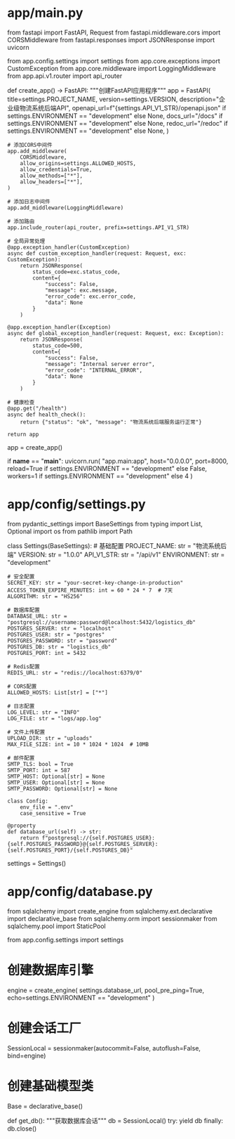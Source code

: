 # app/main.py
from fastapi import FastAPI, Request
from fastapi.middleware.cors import CORSMiddleware
from fastapi.responses import JSONResponse
import uvicorn

from app.config.settings import settings
from app.core.exceptions import CustomException
from app.core.middleware import LoggingMiddleware
from app.api.v1.router import api_router

def create_app() -> FastAPI:
    """创建FastAPI应用程序"""
    app = FastAPI(
        title=settings.PROJECT_NAME,
        version=settings.VERSION,
        description="企业级物流系统后端API",
        openapi_url=f"{settings.API_V1_STR}/openapi.json" if settings.ENVIRONMENT == "development" else None,
        docs_url="/docs" if settings.ENVIRONMENT == "development" else None,
        redoc_url="/redoc" if settings.ENVIRONMENT == "development" else None,
    )

    # 添加CORS中间件
    app.add_middleware(
        CORSMiddleware,
        allow_origins=settings.ALLOWED_HOSTS,
        allow_credentials=True,
        allow_methods=["*"],
        allow_headers=["*"],
    )

    # 添加日志中间件
    app.add_middleware(LoggingMiddleware)

    # 添加路由
    app.include_router(api_router, prefix=settings.API_V1_STR)

    # 全局异常处理
    @app.exception_handler(CustomException)
    async def custom_exception_handler(request: Request, exc: CustomException):
        return JSONResponse(
            status_code=exc.status_code,
            content={
                "success": False,
                "message": exc.message,
                "error_code": exc.error_code,
                "data": None
            }
        )

    @app.exception_handler(Exception)
    async def global_exception_handler(request: Request, exc: Exception):
        return JSONResponse(
            status_code=500,
            content={
                "success": False,
                "message": "Internal server error",
                "error_code": "INTERNAL_ERROR",
                "data": None
            }
        )

    # 健康检查
    @app.get("/health")
    async def health_check():
        return {"status": "ok", "message": "物流系统后端服务运行正常"}

    return app

app = create_app()

if __name__ == "__main__":
    uvicorn.run(
        "app.main:app",
        host="0.0.0.0",
        port=8000,
        reload=True if settings.ENVIRONMENT == "development" else False,
        workers=1 if settings.ENVIRONMENT == "development" else 4
    )

# app/config/settings.py
from pydantic_settings import BaseSettings
from typing import List, Optional
import os
from pathlib import Path

class Settings(BaseSettings):
    # 基础配置
    PROJECT_NAME: str = "物流系统后端"
    VERSION: str = "1.0.0"
    API_V1_STR: str = "/api/v1"
    ENVIRONMENT: str = "development"
    
    # 安全配置
    SECRET_KEY: str = "your-secret-key-change-in-production"
    ACCESS_TOKEN_EXPIRE_MINUTES: int = 60 * 24 * 7  # 7天
    ALGORITHM: str = "HS256"
    
    # 数据库配置
    DATABASE_URL: str = "postgresql://username:password@localhost:5432/logistics_db"
    POSTGRES_SERVER: str = "localhost"
    POSTGRES_USER: str = "postgres"
    POSTGRES_PASSWORD: str = "password"
    POSTGRES_DB: str = "logistics_db"
    POSTGRES_PORT: int = 5432
    
    # Redis配置
    REDIS_URL: str = "redis://localhost:6379/0"
    
    # CORS配置
    ALLOWED_HOSTS: List[str] = ["*"]
    
    # 日志配置
    LOG_LEVEL: str = "INFO"
    LOG_FILE: str = "logs/app.log"
    
    # 文件上传配置
    UPLOAD_DIR: str = "uploads"
    MAX_FILE_SIZE: int = 10 * 1024 * 1024  # 10MB
    
    # 邮件配置
    SMTP_TLS: bool = True
    SMTP_PORT: int = 587
    SMTP_HOST: Optional[str] = None
    SMTP_USER: Optional[str] = None
    SMTP_PASSWORD: Optional[str] = None
    
    class Config:
        env_file = ".env"
        case_sensitive = True

    @property
    def database_url(self) -> str:
        return f"postgresql://{self.POSTGRES_USER}:{self.POSTGRES_PASSWORD}@{self.POSTGRES_SERVER}:{self.POSTGRES_PORT}/{self.POSTGRES_DB}"

settings = Settings()

# app/config/database.py
from sqlalchemy import create_engine
from sqlalchemy.ext.declarative import declarative_base
from sqlalchemy.orm import sessionmaker
from sqlalchemy.pool import StaticPool

from app.config.settings import settings

# 创建数据库引擎
engine = create_engine(
    settings.database_url,
    pool_pre_ping=True,
    echo=settings.ENVIRONMENT == "development"
)

# 创建会话工厂
SessionLocal = sessionmaker(autocommit=False, autoflush=False, bind=engine)

# 创建基础模型类
Base = declarative_base()

def get_db():
    """获取数据库会话"""
    db = SessionLocal()
    try:
        yield db
    finally:
        db.close()